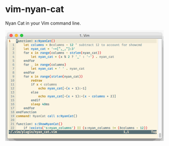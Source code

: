 # vim-nyan-cat
Nyan Cat in your Vim command line.

![Vim Nyan Cat](https://raw.githubusercontent.com/vim-nyan-cat/vim-nyan-cat/master/vim_nyan_cat.gif)

